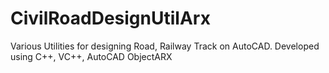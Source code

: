 # CivilRoadDesignUtilArx
Various Utilities for designing Road, Railway Track on AutoCAD. Developed using C++, VC++, AutoCAD ObjectARX
